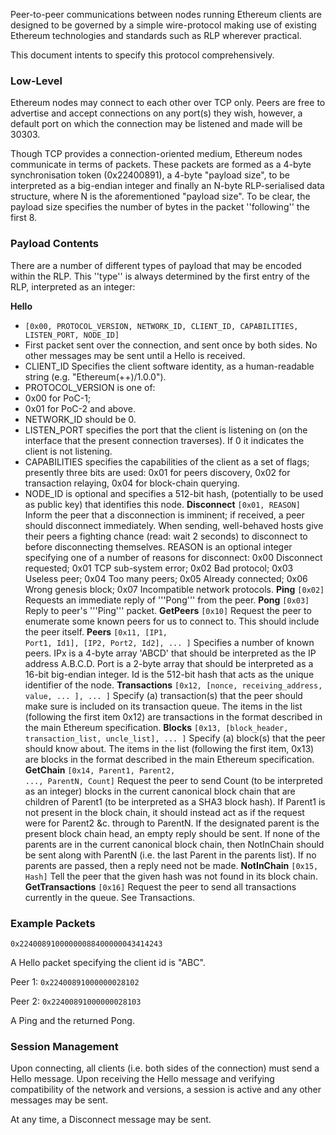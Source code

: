 Peer-to-peer communications between nodes running Ethereum clients are designed to be governed by a simple wire-protocol making use of existing Ethereum technologies and standards such as RLP wherever practical.

This document intents to specify this protocol comprehensively.


### Low-Level

Ethereum nodes may connect to each other over TCP only. Peers are free to advertise and accept connections on any port(s) they wish, however, a default port on which the connection may be listened and made will be 30303.

Though TCP provides a connection-oriented medium, Ethereum nodes communicate in terms of packets. These packets are formed as a 4-byte synchronisation token (0x22400891), a 4-byte "payload size", to be interpreted as a big-endian integer and finally an N-byte RLP-serialised data structure, where N is the aforementioned "payload size". To be clear, the payload size specifies the number of bytes in the packet ''following'' the first 8.


### Payload Contents

There are a number of different types of payload that may be encoded within the RLP. This ''type'' is always determined by the first entry of the RLP, interpreted as an integer:

**Hello**
*   <code>[0x00, PROTOCOL_VERSION, NETWORK_ID, CLIENT_ID, CAPABILITIES, LISTEN_PORT, NODE_ID]</code>
*   First packet sent over the connection, and sent once by both sides. No other messages may be sent until a Hello is received.
*   CLIENT_ID Specifies the client software identity, as a human-readable string (e.g. "Ethereum(++)/1.0.0").
*   PROTOCOL_VERSION is one of:
*   0x00 for PoC-1;
*   0x01 for PoC-2 and above.
*   NETWORK_ID should be 0.
*   LISTEN_PORT specifies the port that the client is listening on (on the interface that the present connection traverses). If 0 it indicates the client is not listening.
*   CAPABILITIES specifies the capabilities of the client as a set of flags; presently three bits are used: 0x01 for peers discovery, 0x02 for transaction relaying, 0x04 for block-chain querying.
*   NODE_ID is optional and specifies a 512-bit hash, (potentially to be used as public key) that identifies this node.
**Disconnect**
  <code>[0x01, REASON]</code>
  Inform the peer that a disconnection is imminent; if received, a peer should disconnect immediately. When sending, well-behaved hosts give their peers a fighting chance (read: wait 2 seconds) to disconnect to before disconnecting themselves.
  REASON is an optional integer specifying one of a number of reasons for disconnect:
  0x00 Disconnect requested;
  0x01 TCP sub-system error;
  0x02 Bad protocol;
  0x03 Useless peer;
  0x04 Too many peers;
  0x05 Already connected;
  0x06 Wrong genesis block;
  0x07 Incompatible network protocols.
**Ping**
  <code>[0x02]</code> 
  Requests an immediate reply of '''Pong''' from the peer.
**Pong**
  <code>[0x03]</code> 
  Reply to peer's '''Ping''' packet.
**GetPeers**
  <code>[0x10]</code> 
  Request the peer to enumerate some known peers for us to connect to. This should include the peer itself.
**Peers**
  <code>[0x11, [IP1, Port1, Id1], [IP2, Port2, Id2], ... ]</code> 
  Specifies a number of known peers. IPx is a 4-byte array 'ABCD' that should be interpreted as the IP address A.B.C.D. Port is a 2-byte array that should be interpreted as a 16-bit big-endian integer. Id is the 512-bit hash that acts as the unique identifier of the node.
**Transactions**
  <code>[0x12, [nonce, receiving_address, value, ... ], ... ]</code> 
  Specify (a) transaction(s) that the peer should make sure is included on its transaction queue. The items in the list (following the first item 0x12) are transactions in the format described in the main Ethereum specification.
**Blocks**
  <code>[0x13, [block_header, transaction_list, uncle_list], ... ]</code> 
  Specify (a) block(s) that the peer should know about. The items in the list (following the first item, 0x13) are blocks in the format described in the main Ethereum specification.
**GetChain**
  <code>[0x14, Parent1, Parent2, ..., ParentN, Count]</code> 
  Request the peer to send Count (to be interpreted as an integer) blocks in the current canonical block chain that are children of Parent1 (to be interpreted as a SHA3 block hash). If Parent1 is not present in the block chain, it should instead act as if the request were for Parent2 &c. through to ParentN. If the designated parent is the present block chain head, an empty reply should be sent. If none of the parents are in the current canonical block chain, then NotInChain should be sent along with ParentN (i.e. the last Parent in the parents list). If no parents are passed, then a reply need not be made.
**NotInChain**
  <code>[0x15, Hash]</code> 
  Tell the peer that the given hash was not found in its block chain.
**GetTransactions**
  <code>[0x16]</code> 
  Request the peer to send all transactions currently in the queue. See Transactions.


### Example Packets

<code>0x22400891000000088400000043414243</code>

A Hello packet specifying the client id is "ABC".

Peer 1: <code>0x22400891000000028102</code>

Peer 2: <code>0x22400891000000028103</code>

A Ping and the returned Pong.


### Session Management

Upon connecting, all clients (i.e. both sides of the connection) must send a Hello message. Upon receiving the Hello message and verifying compatibility of the network and versions, a session is active and any other messages may be sent.

At any time, a Disconnect message may be sent.
